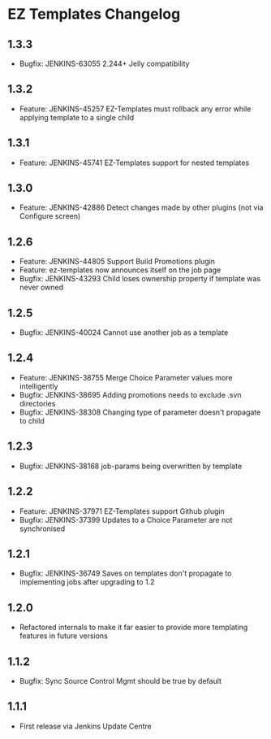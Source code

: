 # EZ Templates Changelog

## 1.3.3
* Bugfix: JENKINS-63055 2.244+ Jelly compatibility

## 1.3.2
* Feature: JENKINS-45257 EZ-Templates must rollback any error while applying template to a single child

## 1.3.1
* Feature: JENKINS-45741 EZ-Templates support for nested templates

## 1.3.0
* Feature: JENKINS-42886 Detect changes made by other plugins (not via Configure screen)

## 1.2.6
* Feature: JENKINS-44805 Support Build Promotions plugin
* Feature: ez-templates now announces itself on the job page
* Bugfix: JENKINS-43293 Child loses ownership property if template was never owned

## 1.2.5
* Bugfix: JENKINS-40024 Cannot use another job as a template

## 1.2.4
* Feature: JENKINS-38755 Merge Choice Parameter values more intelligently
* Bugfix: JENKINS-38695 Adding promotions needs to exclude .svn directories
* Bugfix: JENKINS-38308 Changing type of parameter doesn't propagate to child

## 1.2.3
* Bugfix: JENKINS-38168 job-params being overwritten by template

## 1.2.2
* Feature: JENKINS-37971 EZ-Templates support Github plugin
* Bugfix: JENKINS-37399 Updates to a Choice Parameter are not synchronised

## 1.2.1
* Bugfix: JENKINS-36749 Saves on templates don't propagate to implementing jobs after upgrading to 1.2

## 1.2.0
* Refactored internals to make it far easier to provide more templating features in future versions

## 1.1.2
* Bugfix: Sync Source Control Mgmt should be true by default

## 1.1.1
* First release via Jenkins Update Centre
